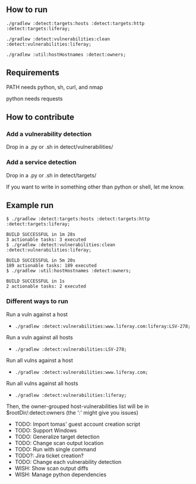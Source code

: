 ## How to run

`./gradlew :detect:targets:hosts :detect:targets:http :detect:targets:liferay;`

`./gradlew :detect:vulnerabilities:clean :detect:vulnerabilities:liferay;`

`./gradlew :util:hostHostnames :detect:owners;`

## Requirements
PATH needs python, sh, curl, and nmap

python needs requests

## How to contribute

### Add a vulnerability detection
Drop in a .py or .sh in detect/vulnerabilities/<service>

### Add a service detection
Drop in a .py or .sh in detect/targets/<service>

If you want to write in something other than python or shell, let me know.

## Example run

```
$ ./gradlew :detect:targets:hosts :detect:targets:http :detect:targets:liferay;

BUILD SUCCESSFUL in 1m 28s
3 actionable tasks: 3 executed
$ ./gradlew :detect:vulnerabilities:clean :detect:vulnerabilities:liferay;

BUILD SUCCESSFUL in 5m 20s
189 actionable tasks: 189 executed
$ ./gradlew :util:hostHostnames :detect:owners;

BUILD SUCCESSFUL in 1s
2 actionable tasks: 2 executed
```

### Different ways to run
Run a vuln against a host
* `./gradlew :detect:vulnerabilities:www.liferay.com:liferay:LSV-278;`

Run a vuln against all hosts
* `./gradlew :detect:vulnerabilities:LSV-278;`

Run all vulns against a host
* `./gradlew :detect:vulnerabilities:www.liferay.com;`

Run all vulns against all hosts
* `./gradlew :detect:vulnerabilities:liferay;`

Then, the owner-grouped host-vulnerabilities list will be in $rootDir/:detect:owners (the ':' might give you issues)

* TODO: Import tomas' guest account creation script
* TODO: Support Windows
* TODO: Generalize target detection
* TODO: Change scan output location
* TODO: Run with single command
* TODO?: Jira ticket creation?
* TODO: Change each vulnerability detection
* WISH: Show scan output diffs
* WISH: Manage python dependencies